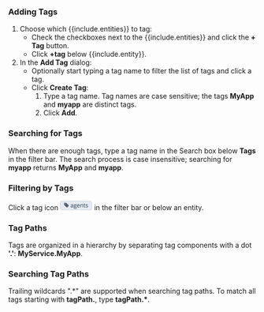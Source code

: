 ### Adding Tags
1. Choose which {{include.entities}} to tag:
    - Check the checkboxes next to the {{include.entities}} and click the **+ Tag** button.
    - Click **+tag** below {{include.entity}}.
1. In the **Add Tag** dialog:
    - Optionally start typing a tag name to filter the list of tags and click a tag.
    - Click **Create Tag**:
        1. Type a tag name. Tag names are case sensitive; the tags **MyApp** and **myapp** are distinct tags.
        1. Click **Add**.

### Searching for Tags
When there are enough tags, type a tag name in the Search box below **Tags** in the filter bar.
The search process is case insensitive; searching for **myapp** returns **MyApp** and **myapp**.

### Filtering by Tags
Click a tag icon ![agents tag](images/agents_tag.png#inline) in the filter bar or below an entity.

### Tag Paths
Tags are organized in a hierarchy by separating tag components with a dot **'.'**: **MyService.MyApp**.

### Searching Tag Paths
Trailing wildcards ".\*" are supported when searching tag paths. To match all tags starting with
**tagPath.**, type **tagPath.\***.
